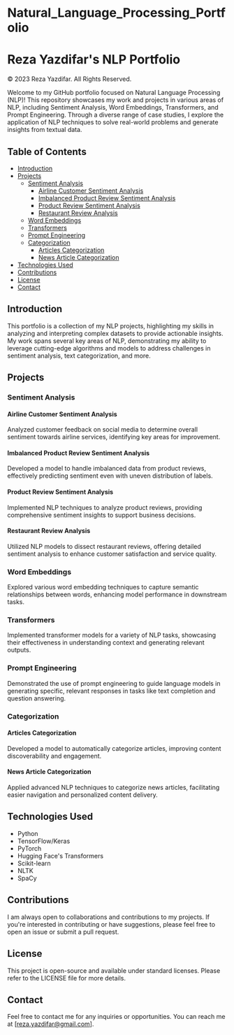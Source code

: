 # Natural_Language_Processing_Portfolio

# Reza Yazdifar's NLP Portfolio

© 2023 Reza Yazdifar. All Rights Reserved.

Welcome to my GitHub portfolio focused on Natural Language Processing (NLP)! This repository showcases my work and projects in various areas of NLP, including Sentiment Analysis, Word Embeddings, Transformers, and Prompt Engineering. Through a diverse range of case studies, I explore the application of NLP techniques to solve real-world problems and generate insights from textual data.

## Table of Contents
- [Introduction](#introduction)
- [Projects](#projects)
  - [Sentiment Analysis](#sentiment-analysis)
    - [Airline Customer Sentiment Analysis](#airline-customer-sentiment-analysis)
    - [Imbalanced Product Review Sentiment Analysis](#imbalanced-product-review-sentiment-analysis)
    - [Product Review Sentiment Analysis](#product-review-sentiment-analysis)
    - [Restaurant Review Analysis](#restaurant-review-analysis)
  - [Word Embeddings](#word-embeddings)
  - [Transformers](#transformers)
  - [Prompt Engineering](#prompt-engineering)
  - [Categorization](#categorization)
    - [Articles Categorization](#articles-categorization)
    - [News Article Categorization](#news-article-categorization)
- [Technologies Used](#technologies-used)
- [Contributions](#contributions)
- [License](#license)
- [Contact](#contact)

## Introduction
This portfolio is a collection of my NLP projects, highlighting my skills in analyzing and interpreting complex datasets to provide actionable insights. My work spans several key areas of NLP, demonstrating my ability to leverage cutting-edge algorithms and models to address challenges in sentiment analysis, text categorization, and more.

## Projects

### Sentiment Analysis

#### Airline Customer Sentiment Analysis
Analyzed customer feedback on social media to determine overall sentiment towards airline services, identifying key areas for improvement.

#### Imbalanced Product Review Sentiment Analysis
Developed a model to handle imbalanced data from product reviews, effectively predicting sentiment even with uneven distribution of labels.

#### Product Review Sentiment Analysis
Implemented NLP techniques to analyze product reviews, providing comprehensive sentiment insights to support business decisions.

#### Restaurant Review Analysis
Utilized NLP models to dissect restaurant reviews, offering detailed sentiment analysis to enhance customer satisfaction and service quality.

### Word Embeddings
Explored various word embedding techniques to capture semantic relationships between words, enhancing model performance in downstream tasks.

### Transformers
Implemented transformer models for a variety of NLP tasks, showcasing their effectiveness in understanding context and generating relevant outputs.

### Prompt Engineering
Demonstrated the use of prompt engineering to guide language models in generating specific, relevant responses in tasks like text completion and question answering.

### Categorization

#### Articles Categorization
Developed a model to automatically categorize articles, improving content discoverability and engagement.

#### News Article Categorization
Applied advanced NLP techniques to categorize news articles, facilitating easier navigation and personalized content delivery.

## Technologies Used
- Python
- TensorFlow/Keras
- PyTorch
- Hugging Face's Transformers
- Scikit-learn
- NLTK
- SpaCy

## Contributions
I am always open to collaborations and contributions to my projects. If you're interested in contributing or have suggestions, please feel free to open an issue or submit a pull request.

## License
This project is open-source and available under standard licenses. Please refer to the LICENSE file for more details.

## Contact
Feel free to contact me for any inquiries or opportunities. You can reach me at [reza.yazdifar@gmail.com].
